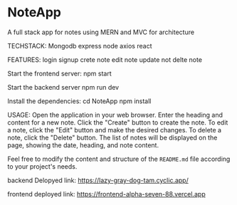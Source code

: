 # NoteApp
A full stack  app for notes using MERN and MVC for architecture

TECHSTACK:
Mongodb
express
node
axios
react


FEATURES:
login
signup
crete note
edit note
update not
delte note


Start the frontend server:
npm start

Start the backend server
npm run dev

Install the dependencies:
cd NoteApp
npm install

USAGE:
Open the application in your web browser.
Enter the heading and content for a new note.
Click the "Create" button to create the note.
To edit a note, click the "Edit" button and make the desired changes.
To delete a note, click the "Delete" button.
The list of notes will be displayed on the page, showing the date, heading, and note content.



Feel free to modify the content and structure of the `README.md` file according to your project's needs.

backend Delopyed link:
https://lazy-gray-dog-tam.cyclic.app/

frontend deployed link:
https://frontend-alpha-seven-88.vercel.app